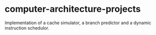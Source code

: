# computer-architecture-projects

Implementation of a cache simulator, a branch predictor and a dynamic instruction schedulor.
